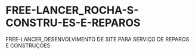 # FREE-LANCER_ROCHA-S-CONSTRU-ES-E-REPAROS
FREE-LANCER_DESENVOLVIMENTO DE SITE PARA SERVIÇO DE REPAROS E CONSTRUÇÕES
